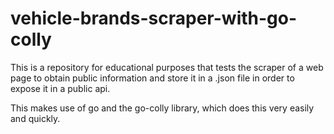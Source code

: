 # vehicle-brands-scraper-with-go-colly

This is a repository for educational purposes that tests the scraper of a web page to obtain public information and store it in a .json file in order to expose it in a public api.

This makes use of go and the go-colly library, which does this very easily and quickly.